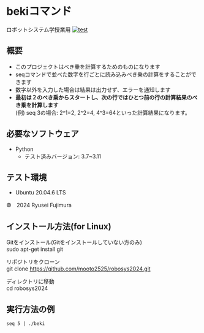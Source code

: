 # bekiコマンド
ロボットシステム学授業用
[![test](https://github.com/mooto2525/robosys2024/actions/workflows/test.yml/badge.svg)](https://github.com/mooto2525/robosys2024/actions/workflows/test.yml)

## 概要

- このプロジェクトはべき乗を計算するためのものになります
- seqコマンドで並べた数字を行ごとに読み込みべき乗の計算をすることができます
- 数字以外を入力した場合は結果は出力せず、エラーを通知します
- **最初は２のべき乗からスタートし、次の行ではひとつ前の行の計算結果のべき乗を計算します**  
(例) seq 3の場合: 2^1=2, 2^2=4, 4^3=64といった計算結果になります。

## 必要なソフトウェア

- Python
  - テスト済みバージョン: 3.7~3.11


## テスト環境

- Ubuntu 20.04.6 LTS

©　2024 Ryusei Fujimura


## インストール方法(for Linux)
Gitをインストール(Gitをインストールしていない方のみ)  
sudo apt-get install git  
  
リポジトリをクローン  
git clone https://github.com/mooto2525/robosys2024.git  
  
ディレクトリに移動  
cd robosys2024  
  
## 実行方法の例
``` seq 5 | ./beki ```  
